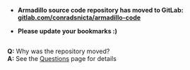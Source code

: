 

* **Armadillo source code repository has moved to GitLab:**  
[**gitlab.com/conradsnicta/armadillo-code**](http://gitlab.com/conradsnicta/armadillo-code)

* **Please update your bookmarks :)**

##

**Q:** Why was the repository moved?  
**A:** See the [Questions](http://arma.sourceforge.net/faq.html) page for details  
